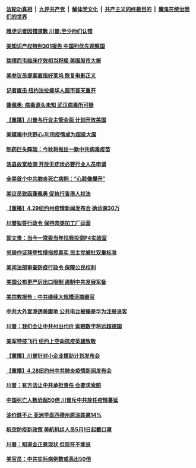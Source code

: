 ####  [法轮功真相](../../../../basic/blob/master/README.md?t=04301031) &nbsp;|&nbsp; [九评共产党](../../../../9ping.md/blob/master/README.md?t=04301031) &nbsp;|&nbsp; [解体党文化](../../../../jtdwh.md/blob/master/README.md?t=04301031)  &nbsp;|&nbsp; [共产主义的终极目的](../../../../gczydzjmd.md/blob/master/README.md?t=04301031) &nbsp;|&nbsp; [魔鬼在统治我们的世界](../../../../mgztzwmdsj.md/blob/master/README.md?t=04301031) 

#### [雅虎记者因错道歉 川普:至少他们认错](../pages/prog203/a102835044.md?t=04301031) 

#### [美知识产权特别301报告 中国列优先观察国](../pages/prog203/a102834978.md?t=04301031) 

#### [瑞德西韦临床疗效相当积极 美国股市大振](../pages/prog203/a102834983.md?t=04301031) 

#### [美参议员提案直指好莱坞 恢复电影正义](../pages/prog203/a102834945.md?t=04301031) 

#### [记者直击 纽约法拉盛华人超市首天重开](../pages/prog203/a102834931.md?t=04301031) 

#### [蓬佩奥: 病毒源头未知 武汉病毒所可疑](../pages/prog203/a102834918.md?t=04301031) 

#### [【重播】川普与行业主管会面 计划开放美国](../pages/prog203/a102834922.md?t=04301031) 

#### [美媒揭中共野心:利用疫情成为超级大国](../pages/prog203/a102834900.md?t=04301031) 

#### [制药巨头辉瑞：今秋将推出一款中共病毒疫苗](../pages/prog203/a102834852.md?t=04301031) 

#### [洛县放宽检测 开放无症状必要行业人员申请](../pages/prog203/a102834789.md?t=04301031) 

#### [全美首个中共肺炎死亡病例：“心脏像爆开”](../pages/prog203/a102834784.md?t=04301031) 

#### [美议员致函蓬佩奥 促执行香港人权法](../pages/prog203/a102834774.md?t=04301031) 

#### [【重播】4.29纽约州疫情新闻发布会 确诊逾30万](../pages/prog203/a102832766.md?t=04301031) 

#### [川普拟签行政令 保持肉类加工厂运营](../pages/prog203/a102834415.md?t=04301031) 

#### [郭文贵：当今一常委当年找我投资P4实验室](../pages/prog203/a102834307.md?t=04301031) 

#### [邻居作证拜登性侵指控真实 民主党被批双重标准](../pages/prog203/a102834208.md?t=04301031) 

#### [美司法部审查防疫行政令 保障公民权利](../pages/prog203/a102834196.md?t=04301031) 

#### [美国公布更严厉出口限制 遏制中共发展军备](../pages/prog203/a102834166.md?t=04301031) 

#### [美宗教报告﹕中共继续大规模活摘器官](../pages/prog203/a102834133.md?t=04301031) 

#### [中共大外宣渗透美腹地 公共电台被揭是华为注册说客](../pages/prog203/a102834076.md?t=04301031) 

#### [川普：我们会让中共付出代价 索赔数字将远超德国](../pages/prog203/a102834090.md?t=04301031) 

#### [美军特技飞行 纽约上空向抗疫英雄致敬](../pages/prog203/a102834094.md?t=04301031) 

#### [【重播】川普针对小企业援助计划发布会](../pages/prog203/a102834067.md?t=04301031) 

#### [【重播】4.28纽约州中共肺炎疫情新闻发布会](../pages/prog203/a102832765.md?t=04301031) 

#### [川普：有方法让中共承担责任 会要求索赔](../pages/prog203/a102833918.md?t=04301031) 

#### [中国死亡人数恐超50倍 川普斥中共放任疫情蔓延](../pages/prog203/a102833632.md?t=04301031) 

#### [油价跌不止 亚洲早盘西德州原油跌逾14%](../pages/prog203/a102833591.md?t=04301031) 

#### [航空防疫新政策 美航机组人员5月1日起戴口罩](../pages/prog203/a102833523.md?t=04301031) 

#### [川普：知道金正恩现状 但现在不能说](../pages/prog203/a102833441.md?t=04301031) 

#### [美官员：中共实际病例数或高出50倍](../pages/prog203/a102833367.md?t=04301031) 

